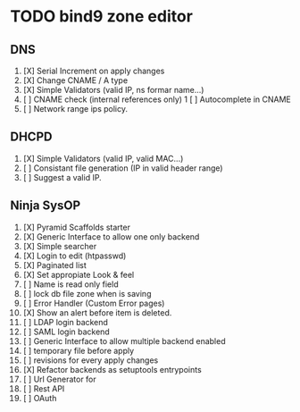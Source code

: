 TODO bind9 zone editor
======================



DNS
---

1. [X] Serial Increment on apply changes
1. [X] Change CNAME / A type
1. [X] Simple Validators (valid IP, ns formar name...)
1. [ ] CNAME check (internal references only)
1  [ ] Autocomplete in CNAME
1. [ ] Network range ips policy.

DHCPD
-----

1. [X] Simple Validators (valid IP, valid MAC...)
1. [ ] Consistant file generation (IP in valid header range)
1. [ ] Suggest a valid IP.


Ninja SysOP
-----------

1. [X] Pyramid Scaffolds starter
1. [X] Generic Interface to allow one only backend
1. [X] Simple searcher
1. [X] Login to edit (htpasswd)
1. [X] Paginated list
1. [X] Set appropiate Look & feel
1. [ ] Name is read only field
1. [ ] lock db file zone when is saving
1. [ ] Error Handler (Custom Error pages)
1. [X] Show an alert before item is deleted.
1. [ ] LDAP login backend
1. [ ] SAML login backend
1. [ ] Generic Interface to allow multiple backend enabled
1. [ ] temporary file before apply
1. [ ] revisions for every apply changes
1. [X] Refactor backends as setuptools entrypoints
1. [ ] Url Generator for
1. [ ] Rest API
1. [ ] OAuth
